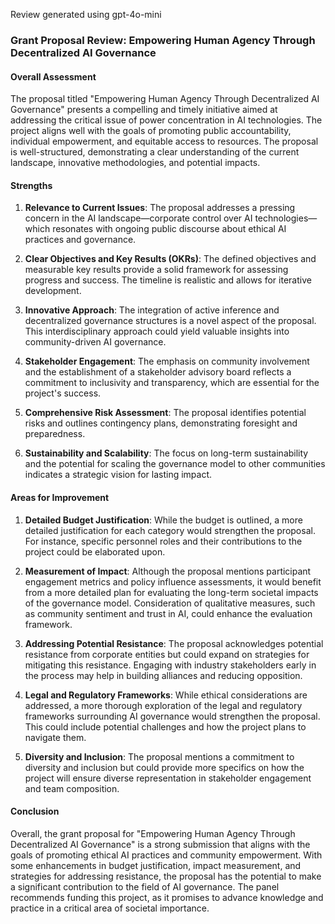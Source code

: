 Review generated using gpt-4o-mini

### Grant Proposal Review: Empowering Human Agency Through Decentralized AI Governance

#### Overall Assessment
The proposal titled "Empowering Human Agency Through Decentralized AI Governance" presents a compelling and timely initiative aimed at addressing the critical issue of power concentration in AI technologies. The project aligns well with the goals of promoting public accountability, individual empowerment, and equitable access to resources. The proposal is well-structured, demonstrating a clear understanding of the current landscape, innovative methodologies, and potential impacts.

#### Strengths
1. **Relevance to Current Issues**: The proposal addresses a pressing concern in the AI landscape—corporate control over AI technologies—which resonates with ongoing public discourse about ethical AI practices and governance.
   
2. **Clear Objectives and Key Results (OKRs)**: The defined objectives and measurable key results provide a solid framework for assessing progress and success. The timeline is realistic and allows for iterative development.

3. **Innovative Approach**: The integration of active inference and decentralized governance structures is a novel aspect of the proposal. This interdisciplinary approach could yield valuable insights into community-driven AI governance.

4. **Stakeholder Engagement**: The emphasis on community involvement and the establishment of a stakeholder advisory board reflects a commitment to inclusivity and transparency, which are essential for the project's success.

5. **Comprehensive Risk Assessment**: The proposal identifies potential risks and outlines contingency plans, demonstrating foresight and preparedness.

6. **Sustainability and Scalability**: The focus on long-term sustainability and the potential for scaling the governance model to other communities indicates a strategic vision for lasting impact.

#### Areas for Improvement
1. **Detailed Budget Justification**: While the budget is outlined, a more detailed justification for each category would strengthen the proposal. For instance, specific personnel roles and their contributions to the project could be elaborated upon.

2. **Measurement of Impact**: Although the proposal mentions participant engagement metrics and policy influence assessments, it would benefit from a more detailed plan for evaluating the long-term societal impacts of the governance model. Consideration of qualitative measures, such as community sentiment and trust in AI, could enhance the evaluation framework.

3. **Addressing Potential Resistance**: The proposal acknowledges potential resistance from corporate entities but could expand on strategies for mitigating this resistance. Engaging with industry stakeholders early in the process may help in building alliances and reducing opposition.

4. **Legal and Regulatory Frameworks**: While ethical considerations are addressed, a more thorough exploration of the legal and regulatory frameworks surrounding AI governance would strengthen the proposal. This could include potential challenges and how the project plans to navigate them.

5. **Diversity and Inclusion**: The proposal mentions a commitment to diversity and inclusion but could provide more specifics on how the project will ensure diverse representation in stakeholder engagement and team composition.

#### Conclusion
Overall, the grant proposal for "Empowering Human Agency Through Decentralized AI Governance" is a strong submission that aligns with the goals of promoting ethical AI practices and community empowerment. With some enhancements in budget justification, impact measurement, and strategies for addressing resistance, the proposal has the potential to make a significant contribution to the field of AI governance. The panel recommends funding this project, as it promises to advance knowledge and practice in a critical area of societal importance.